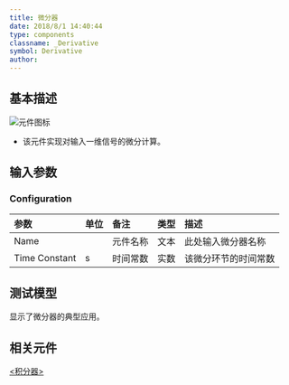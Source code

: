 ```yaml
---
title: 微分器
date: 2018/8/1 14:40:44
type: components
classname: _Derivative
symbol: Derivative
author: 
---
```

## <span id="comp_desc">基本描述</span>
![元件图标]()

+ 该元件实现对输入一维信号的微分计算。

## <span id="comp_params">输入参数</span>
### <span id="comp_params_group_Configuration">Configuration</span>
| 参数 | 单位 | 备注 | 类型 | 描述 |
| :--- | :--- | :--- | :--: | :--- |
| <span id="comp_params_param_Name">Name</span> |  | 元件名称 | 文本 | 此处输入微分器名称 |
| <span id="comp_params_param_T">Time Constant</span> | s | 时间常数 | 实数 | 该微分环节的时间常数 |

[Name]: #comp_params_param_Name "Name"
[Time Constant]: #comp_params_param_T "Time Constant"

## <span id="comp_example">测试模型</span>
[<test Derivative>](<test link>)显示了微分器的典型应用。

## <span id="comp_seealso">相关元件</span>
[<积分器>](<test link>)



